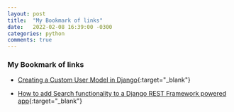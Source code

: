 ```yaml
---
layout: post
title:  "My Bookmark of links"
date:   2022-02-08 16:39:00 -0300
categories: python
comments: true
---
```


### My Bookmark of links

- [Creating a Custom User Model in Django](https://testdriven.io/blog/django-custom-user-model){:target="_blank"}

- [How to add Search functionality to a Django REST Framework powered app](https://medium.com/swlh/searching-in-django-rest-framework-45aad62e7782l){:target="_blank"}